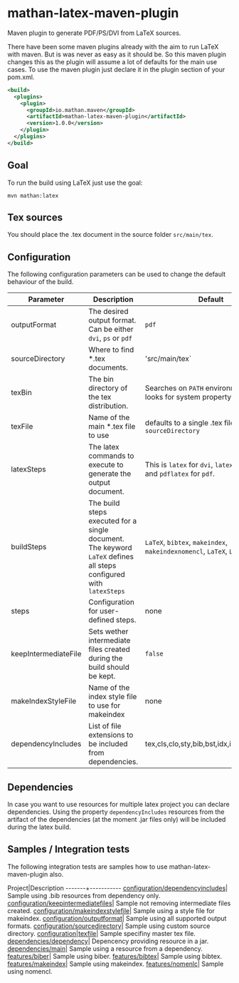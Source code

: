 # mathan-latex-maven-plugin
Maven plugin to generate PDF/PS/DVI from LaTeX sources.

There have been some maven plugins already with the aim to run LaTeX with maven. But is was never as easy as it should be.
So this maven plugin changes this as the plugin will assume a lot of defaults for the main use cases. To use the maven plugin just declare it in the plugin section of your pom.xml.

```xml
<build>
  <plugins>
    <plugin>
      <groupId>io.mathan.maven</groupId>
      <artifactId>mathan-latex-maven-plugin</artifactId>
      <version>1.0.0</version>
    </plugin>
  </plugins>
</build>
```

Goal
----
To run the build using LaTeX just use the goal:
```
mvn mathan:latex
```

Tex sources
-----------
You should place the .tex document in the source folder `src/main/tex`. 

Configuration
-------------
The following configuration parameters can be used to change the default behaviour of the build.

Parameter|Description|Default
---------|-----------|-------
outputFormat|The desired output format. Can be either `dvi`, `ps` or `pdf`|`pdf`
sourceDirectory|Where to find *.tex documents.|'src/main/tex`
texBin|The bin directory of the tex distribution.|Searches on `PATH` environment and looks for system property `texBin`
texFile|Name of the main *.tex file to use| defaults to a single .tex file found in `sourceDirectory`
latexSteps|The latex commands to execute to generate the output document.|This is `latex` for `dvi`, `latex,dvips` for `ps` and `pdflatex` for `pdf`.
buildSteps|The build steps executed for a single document. The keyword `LaTeX` defines all steps configured with `latexSteps`|`LaTeX`, `bibtex`, `makeindex`, `makeindexnomencl`, `LaTeX`, `LaTeX`
steps|Configuration for user-defined steps.| none
keepIntermediateFile|Sets wether intermediate files created during the build should be kept.|`false`
makeIndexStyleFile|Name of the index style file to use for makeindex| none
dependencyIncludes|List of file extensions to be included from dependencies.| tex,cls,clo,sty,bib,bst,idx,ist,glo,eps,pdf

Dependencies
------------
In case you want to use resources for multiple latex project you can declare dependencies. Using the property
`dependencyIncludes` resources from the artifact of the dependencies (at the moment .jar files only) will be included
during the latex build. 

Samples / Integration tests
---------------------------
The following integration tests are samples how to use mathan-latex-maven-plugin also.

Project|Description
-------+-----------
[configuration/dependencyincludes](mathan-latex-maven-plugin-it/src/test/resources/configuration/dependencyincludes)| Sample using .bib resources from dependency only. 
[configuration/keepintermediatefiles](mathan-latex-maven-plugin-it/src/test/resources/configuration/keepintermediatefiles)| Sample not removing intermediate files created.
[configuration/makeindexstylefile](mathan-latex-maven-plugin-it/src/test/resources/configuration/makeindexstylefile)| Sample using a style file for makeindex.
[configuration/outputformat](mathan-latex-maven-plugin-it/src/test/resources/configuration/outputformat)| Sample using all supported output formats.
[configuration/sourcedirectory](mathan-latex-maven-plugin-it/src/test/resources/configuration/sourcedirectory)| Sample using custom source directory.
[configuration|texfile](mathan-latex-maven-plugin-it/src/test/resources/configuration|texfile)| Sample specifiny master tex file.
[dependencies/dependency](mathan-latex-maven-plugin-it/src/test/resources/dependencies/dependency)| Depencency providing resource in a jar.
[dependencies/main](mathan-latex-maven-plugin-it/src/test/resources/dependencies/main)| Sample using a resource from a dependency.
[features/biber](mathan-latex-maven-plugin-it/src/test/resources/features/biber)| Sample using biber.
[features/bibtex](mathan-latex-maven-plugin-it/src/test/resources/features/bibtex)| Sample using bibtex.
[features/makeindex](mathan-latex-maven-plugin-it/src/test/resources/features/makeindex)| Sample using makeindex.
[features/nomenlc](mathan-latex-maven-plugin-it/src/test/resources/features/nomenlc)| Sample using nomencl.


